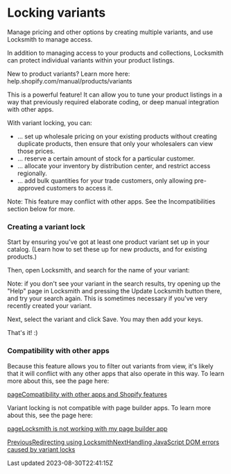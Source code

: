 # Locking variants

Manage pricing and other options by creating multiple variants, and use Locksmith to manage access.

In addition to managing access to your products and collections, Locksmith can protect individual variants within your product listings.

New to product variants? Learn more here: help.shopify.com/manual/products/variants

This is a powerful feature! It can allow you to tune your product listings in a way that previously required elaborate coding, or deep manual integration with other apps.

With variant locking, you can:

- ... set up wholesale pricing on your existing products without creating duplicate products, then ensure that only your wholesalers can view those prices.
- ... reserve a certain amount of stock for a particular customer.
- ... allocate your inventory by distribution center, and restrict access regionally.
- ... add bulk quantities for your trade customers, only allowing pre-approved customers to access it.

Note: This feature may conflict with other apps. See the Incompatibilities section below for more.

### Creating a variant lock

Start by ensuring you've got at least one product variant set up in your catalog. (Learn how to set these up for new products, and for existing products.)

Then, open Locksmith, and search for the name of your variant:

Note: if you don't see your variant in the search results, try opening up the "Help" page in Locksmith and pressing the Update Locksmith button there, and try your search again. This is sometimes necessary if you've very recently created your variant.

Next, select the variant and click Save. You may then add your keys.

That's it! :)

### Compatibility with other apps

Because this feature allows you to filter out variants from view, it's likely that it will conflict with any other apps that also operate in this way. To learn more about this, see the page here:

[pageCompatibility with other apps and Shopify features](/basics/compatibility)

Variant locking is not compatible with page builder apps. To learn more about this, see the page here:

[pageLocksmith is not working with my page builder app](/faqs/locksmith-is-not-working-with-my-page-builder-app)

[PreviousRedirecting using Locksmith](/tutorials/more/redirecting-using-locksmith)[NextHandling JavaScript DOM errors caused by variant locks](/tutorials/more/locking-variants/javascript-dom-errors)

Last updated 2023-08-30T22:41:15Z